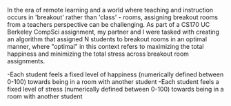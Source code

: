 
In the era of remote learning and a world where teaching and instruction occurs in 'breakout' rather than 'class' - rooms, assigning breakout rooms from a teachers perspective can be challenging. As part of a CS170 UC Berkeley CompSci assignment, my partner and I were tasked with creating an algorithm that assigned N students to breakout rooms in an optimal manner, where "optimal" in this context refers to maximizing the total happiness and minimizing the total stress across breakout room assignments.

-Each student feels a fixed level of happiness (numerically defined between 0-100) towards being in a room with another student
-Each student feels a fixed level of stress (numerically defined between 0-100) towards being in a room with another student
